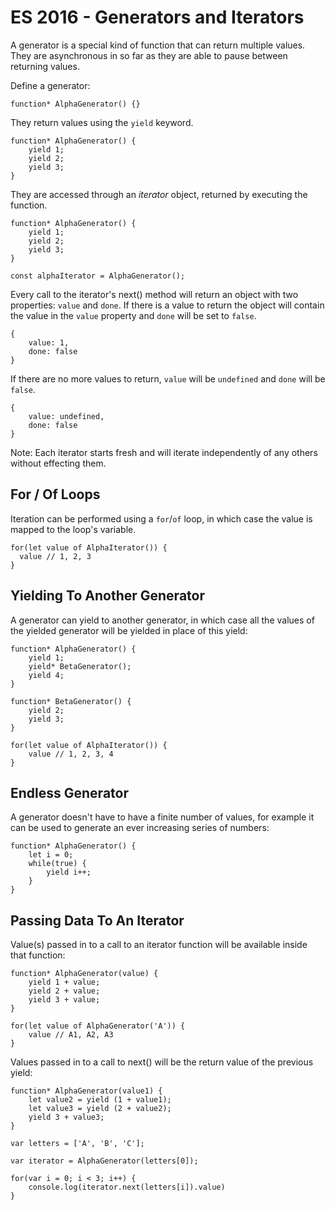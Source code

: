 # ES 2016 - Generators and Iterators

A generator is a special kind of function that can return multiple values. They are asynchronous in so far as they are able to pause between returning values.

Define a generator:

```
function* AlphaGenerator() {}
```

They return values using the `yield` keyword.

```
function* AlphaGenerator() {
    yield 1;
    yield 2;
    yield 3;
}
```

They are accessed through an _iterator_ object, returned by executing the function.

```
function* AlphaGenerator() {
    yield 1;
    yield 2;
    yield 3;
}

const alphaIterator = AlphaGenerator();
```

Every call to the iterator's next\(\) method will return an object with two properties: `value` and `done`. If there is a value to return the object will contain the value in the `value` property and `done` will be set to `false`.  

```
{
    value: 1,
    done: false
}
```

If there are no more values to return, `value` will be `undefined` and `done` will be `false`.

```
{
    value: undefined,
    done: false
}
```

Note: Each iterator starts fresh and will iterate independently of any others without effecting them.

## For / Of Loops

Iteration can be performed using a `for`/`of` loop, in which case the value is mapped to the loop's variable.

```
for(let value of AlphaIterator()) {
  value // 1, 2, 3
}
```

## Yielding To Another Generator

A generator can yield to another generator, in which case all the values of the yielded generator will be yielded in place of this yield:

```
function* AlphaGenerator() {
    yield 1;
    yield* BetaGenerator();
    yield 4;
}

function* BetaGenerator() {
    yield 2;
    yield 3;
}

for(let value of AlphaIterator()) {
    value // 1, 2, 3, 4
}
```

## Endless Generator

A generator doesn't have to have a finite number of values, for example it can be used to generate an ever increasing series of numbers:

```
function* AlphaGenerator() {
    let i = 0;
    while(true) {
        yield i++;
    }
}
```

## Passing Data To An Iterator

Value\(s\) passed in to a call to an iterator function will be available inside that function:

```
function* AlphaGenerator(value) {
    yield 1 + value;
    yield 2 + value;
    yield 3 + value;
}
  
for(let value of AlphaGenerator('A')) {
    value // A1, A2, A3
}
```

Values passed in to a call to next\(\) will be the return value of the previous yield:

```
function* AlphaGenerator(value1) {
    let value2 = yield (1 + value1);
    let value3 = yield (2 + value2);
    yield 3 + value3;
}

var letters = ['A', 'B', 'C'];

var iterator = AlphaGenerator(letters[0]);

for(var i = 0; i < 3; i++) {
    console.log(iterator.next(letters[i]).value)
}
```



